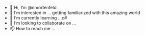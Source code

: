 - 👋 Hi, I’m @nmortenfeld
- 👀 I’m interested in ... getting familiarized with this amazing world 
- 🌱 I’m currently learning ...c#
- 💞️ I’m looking to collaborate on ...
- 📫 How to reach me ...

<!---
nmortenfeld/nmortenfeld is a ✨ special ✨ repository because its `README.md` (this file) appears on your GitHub profile.
You can click the Preview link to take a look at your changes.
--->
